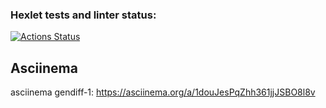 ### Hexlet tests and linter status:
[![Actions Status](https://github.com/Athos627/frontend-project-46/actions/workflows/hexlet-check.yml/badge.svg)](https://github.com/Athos627/frontend-project-46/actions)


## Asciinema

asciinema gendiff-1: https://asciinema.org/a/1douJesPqZhh361jjJSBO8l8v
